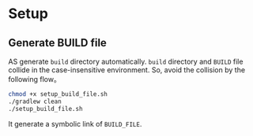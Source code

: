 # Setup 

## Generate BUILD file

AS generate `build` directory automatically. 
`build` directory and `BUILD` file collide in the case-insensitive environment.
So, avoid the collision by the following flow。

```sh
chmod +x setup_build_file.sh
./gradlew clean
./setup_build_file.sh
```

It generate a symbolic link of `BUILD_FILE`.
